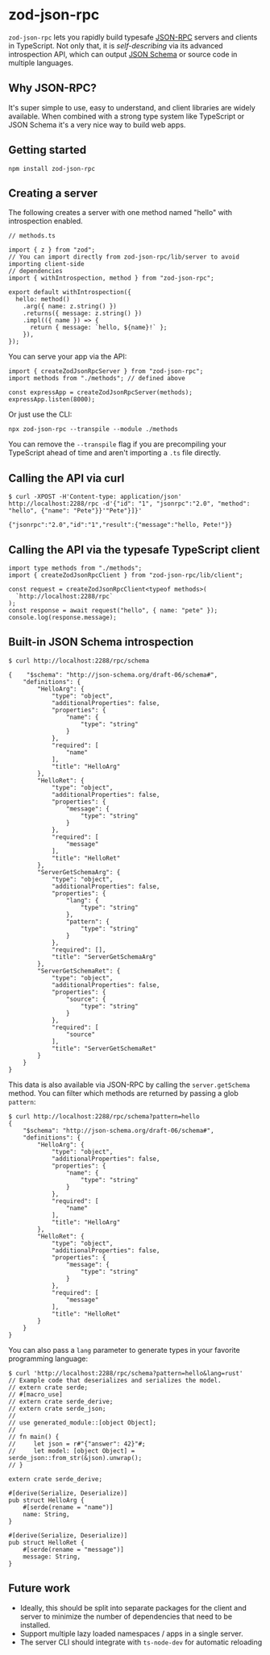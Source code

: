 # zod-json-rpc

`zod-json-rpc` lets you rapidly build typesafe [JSON-RPC](https://www.jsonrpc.org/) servers and clients in TypeScript. Not only that, it is _self-describing_ via its advanced introspection API, which can output [JSON Schema](https://json-schema.org/) or source code in multiple languages.

## Why JSON-RPC?

It's super simple to use, easy to understand, and client libraries are widely available. When combined with a strong type system like TypeScript or JSON Schema it's a very nice way to build web apps.

## Getting started

```
npm install zod-json-rpc
```

## Creating a server

The following creates a server with one method named "hello" with introspection enabled.

```
// methods.ts

import { z } from "zod";
// You can import directly from zod-json-rpc/lib/server to avoid importing client-side
// dependencies
import { withIntrospection, method } from "zod-json-rpc";

export default withIntrospection({
  hello: method()
    .arg({ name: z.string() })
    .returns({ message: z.string() })
    .impl(({ name }) => {
      return { message: `hello, ${name}!` };
    }),
});
```

You can serve your app via the API:

```
import { createZodJsonRpcServer } from "zod-json-rpc";
import methods from "./methods"; // defined above

const expressApp = createZodJsonRpcServer(methods);
expressApp.listen(8000);
```

Or just use the CLI:

```
npx zod-json-rpc --transpile --module ./methods
```

You can remove the `--transpile` flag if you are precompiling your TypeScript ahead of time and aren't importing a `.ts` file directly.

## Calling the API via curl

```
$ curl -XPOST -H'Content-type: application/json' http://localhost:2288/rpc -d'{"id": "1", "jsonrpc":"2.0", "method": "hello", {"name": "Pete"}}'"Pete"}]}'

{"jsonrpc":"2.0","id":"1","result":{"message":"hello, Pete!"}}
```

## Calling the API via the typesafe TypeScript client

```
import type methods from "./methods";
import { createZodJsonRpcClient } from "zod-json-rpc/lib/client";

const request = createZodJsonRpcClient<typeof methods>(
  `http://localhost:2288/rpc`
);
const response = await request("hello", { name: "pete" });
console.log(response.message);
```

## Built-in JSON Schema introspection

```
$ curl http://localhost:2288/rpc/schema

{    "$schema": "http://json-schema.org/draft-06/schema#",
    "definitions": {
        "HelloArg": {
            "type": "object",
            "additionalProperties": false,
            "properties": {
                "name": {
                    "type": "string"
                }
            },
            "required": [
                "name"
            ],
            "title": "HelloArg"
        },
        "HelloRet": {
            "type": "object",
            "additionalProperties": false,
            "properties": {
                "message": {
                    "type": "string"
                }
            },
            "required": [
                "message"
            ],
            "title": "HelloRet"
        },
        "ServerGetSchemaArg": {
            "type": "object",
            "additionalProperties": false,
            "properties": {
                "lang": {
                    "type": "string"
                },
                "pattern": {
                    "type": "string"
                }
            },
            "required": [],
            "title": "ServerGetSchemaArg"
        },
        "ServerGetSchemaRet": {
            "type": "object",
            "additionalProperties": false,
            "properties": {
                "source": {
                    "type": "string"
                }
            },
            "required": [
                "source"
            ],
            "title": "ServerGetSchemaRet"
        }
    }
}
```

This data is also available via JSON-RPC by calling the `server.getSchema` method. You can filter which methods are returned by passing a glob `pattern`:

```
$ curl http://localhost:2288/rpc/schema?pattern=hello
{
    "$schema": "http://json-schema.org/draft-06/schema#",
    "definitions": {
        "HelloArg": {
            "type": "object",
            "additionalProperties": false,
            "properties": {
                "name": {
                    "type": "string"
                }
            },
            "required": [
                "name"
            ],
            "title": "HelloArg"
        },
        "HelloRet": {
            "type": "object",
            "additionalProperties": false,
            "properties": {
                "message": {
                    "type": "string"
                }
            },
            "required": [
                "message"
            ],
            "title": "HelloRet"
        }
    }
}
```

You can also pass a `lang` parameter to generate types in your favorite programming language:

```
$ curl 'http://localhost:2288/rpc/schema?pattern=hello&lang=rust'
// Example code that deserializes and serializes the model.
// extern crate serde;
// #[macro_use]
// extern crate serde_derive;
// extern crate serde_json;
//
// use generated_module::[object Object];
//
// fn main() {
//     let json = r#"{"answer": 42}"#;
//     let model: [object Object] = serde_json::from_str(&json).unwrap();
// }

extern crate serde_derive;

#[derive(Serialize, Deserialize)]
pub struct HelloArg {
    #[serde(rename = "name")]
    name: String,
}

#[derive(Serialize, Deserialize)]
pub struct HelloRet {
    #[serde(rename = "message")]
    message: String,
}
```

## Future work

- Ideally, this should be split into separate packages for the client and server to minimize the number of dependencies that need to be installed.
- Support multiple lazy loaded namespaces / apps in a single server.
- The server CLI should integrate with `ts-node-dev` for automatic reloading
